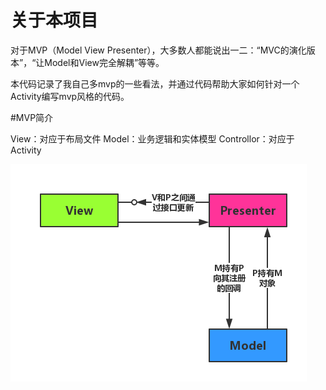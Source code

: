 # 关于本项目

对于MVP（Model View Presenter），大多数人都能说出一二：“MVC的演化版本”，“让Model和View完全解耦”等等。

本代码记录了我自己多mvp的一些看法，并通过代码帮助大家如何针对一个Activity编写mvp风格的代码。

#MVP简介

View：对应于布局文件
Model：业务逻辑和实体模型
Controllor：对应于Activity

![image](https://github.com/liyi828328/MVP/raw/master/MVP.png)